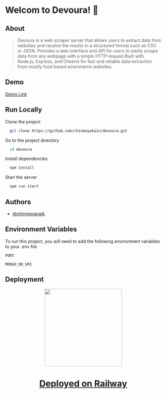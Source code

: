 
# Welcom to Devoura! 👋


## About

> Devoura is a web scraper server that allows users to extract data from websites and receive the results in a structured format such as CSV or JSON. Provides a web interface and API for users to easily scrape data from any webpage with a simple HTTP request.Built with Node.js, Express, and Cheerio for fast and reliable data extraction from mostly food based ecommerce websites.


## Demo

[Demo Link](https://devoura-production.up.railway.app/)


## Run Locally

Clone the project

```bash
  git clone https://github.com/chinmayakain/devoura.git
```

Go to the project directory

```bash
  cd devoura
```

Install dependencies

```bash
  npm install
```

Start the server

```bash
  npm run start
```


## Authors

- [@chinmayanaik](https://www.github.com/chinmayakain)


## Environment Variables

To run this project, you will need to add the following environment variables to your .env file

`PORT`

`MONGO_DB_URI`


## Deployment

<p align="center">
  <img src="https://railway.app/brand/logo-light.png" width="250">
<p>

 
<div align="center">
    <h1>
        <a href="https://railway.app/">
            Deployed on Railway
        </a>
    </h1>
</div>
